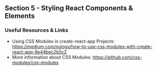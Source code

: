 ## Section 5 - Styling React Components & Elements

### Useful Resources & Links

* Using CSS Modules in create-react-app Projects: https://medium.com/nulogy/how-to-use-css-modules-with-create-react-app-9e44bec2b5c2
* More information about CSS Modules: https://github.com/css-modules/css-modules